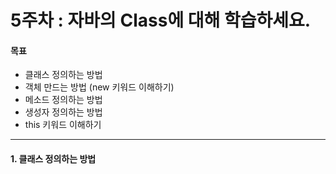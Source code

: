 # 5주차 : 자바의 Class에 대해 학습하세요.

#### 목표

- 클래스 정의하는 방법
- 객체 만드는 방법 (new 키워드 이해하기)
- 메소드 정의하는 방법
- 생성자 정의하는 방법
- this 키워드 이해하기
------------
#### 1. 클래스 정의하는 방법
